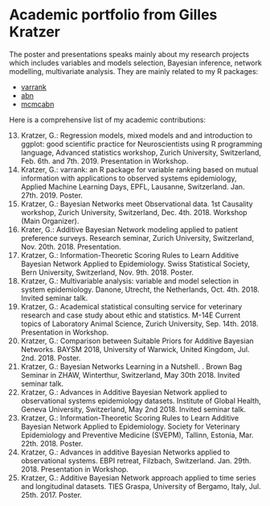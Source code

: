 # Academic portfolio from Gilles Kratzer

The poster and presentations speaks mainly about my research projects which includes variables and models selection, Bayesian inference, network modelling, multivariate analysis. They are mainly related to my R packages:

- [varrank](https://cran.r-project.org/package=varrank)
- [abn](https://cran.r-project.org/package=abn)
- [mcmcabn](https://cran.r-project.org/package=mcmcabn)

Here is a comprehensive list of my academic contributions:

13. Kratzer, G.: Regression models, mixed models and and introduction to ggplot: good scientific practice for Neuroscientists using R programming language, Advanced statistics workshop, Zurich University, Switzerland, Feb. 6th. and 7th. 2019. Presentation in Workshop.
12. Kratzer, G.: varrank: an R package for variable ranking based on mutual information with applications to observed systems epidemiology, Applied Machine Learning Days, EPFL, Lausanne, Switzerland. Jan. 27th. 2019. Poster.
11. Kratzer, G.: Bayesian Networks meet Observational data. 1st Causality workshop, Zurich University, Switzerland, Dec. 4th. 2018. Workshop (Main Organizer).
10. Krater, G.: Additive Bayesian Network modeling applied to patient preference surveys. Research seminar, Zurich University, Switzerland, Nov. 20th. 2018. Presentation.
9. Kratzer, G.: Information-Theoretic Scoring Rules to Learn Additive Bayesian Network Applied to Epidemiology. Swiss Statistical Society, Bern University, Switzerland, Nov. 9th. 2018. Poster.
8. Kratzer, G.: Multivariable analysis: variable and model selection in system epidemiology. Danone, Utrecht, the Netherlands, Oct. 4th. 2018. Invited seminar talk.
7. Kratzer, G.: Academical statistical consulting service for veterinary research and case study about ethic and statistics. M-14E Current topics of Laboratory Animal Science, Zurich University, Sep. 14th. 2018. Presentation in Workshop.
6. Kratzer, G.: Comparison between Suitable Priors for Additive Bayesian Networks. BAYSM 2018, University of Warwick, United Kingdom, Jul. 2nd. 2018. Poster.
5. Kratzer, G.: Bayesian Networks Learning in a Nutshell. . Brown Bag Seminar in ZHAW, Winterthur, Switzerland, May 30th 2018. Invited seminar talk. 
4. Kratzer, G.: Advances in Additive Bayesian Network applied to observational systems epidemiology datasets. Institute of Global Health, Geneva University, Switzerland, May 2nd 2018. Invited seminar talk.
3. Kratzer, G.: Information-Theoretic Scoring Rules to Learn Additive Bayesian Network Applied to Epidemiology. Society for Veterinary Epidemiology and Preventive Medicine (SVEPM), Tallinn, Estonia, Mar. 22th. 2018. Poster.
2. Kratzer, G.: Advances in additive Bayesian Networks applied to observational systems. EBPI retreat, Filzbach, Switzerland. Jan. 29th. 2018. Presentation in Workshop.
1. Kratzer, G.: Additive Bayesian Network approach applied to time series and longitudinal datasets. TIES Graspa, University of Bergamo, Italy,  Jul. 25th. 2017. Poster.
